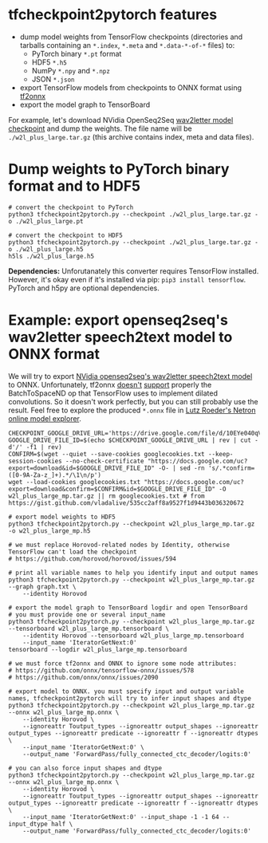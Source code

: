 # tfcheckpoint2pytorch features
- dump model weights from TensorFlow checkpoints (directories and tarballs containing an `*.index`, `*.meta` and `*.data-*-of-*` files) to:
  - PyTorch binary `*.pt` format
  - HDF5 `*.h5`
  - NumPy `*.npy` and `*.npz`
  - JSON `*.json`
- export TensorFlow models from checkpoints to ONNX format using [tf2onnx](https://github.com/onnx/tensorflow-onnx)
- export the model graph to TensorBoard

For example, let's download NVidia OpenSeq2Seq [wav2letter model checkpoint](https://nvidia.github.io/OpenSeq2Seq/html/speech-recognition/wave2letter.html#training) and dump the weights. The file name will be `./w2l_plus_large.tar.gz` (this archive contains index, meta and data files).

# Dump weights to PyTorch binary format and to HDF5
```
# convert the checkpoint to PyTorch
python3 tfcheckpoint2pytorch.py --checkpoint ./w2l_plus_large.tar.gz -o ./w2l_plus_large.pt

# convert the checkpoint to HDF5
python3 tfcheckpoint2pytorch.py --checkpoint ./w2l_plus_large.tar.gz -o ./w2l_plus_large.h5
h5ls ./w2l_plus_large.h5
```

**Dependencies:** Unforutanately this converter requires TensorFlow installed. However, it's okay even if it's installed via pip: `pip3 install tensorflow`. PyTorch and h5py are optional dependencies.

# Example: export openseq2seq's wav2letter speech2text model to ONNX format
We will try to export [NVidia openseq2seq's wav2letter speech2text model](https://nvidia.github.io/OpenSeq2Seq/html/speech-recognition/wave2letter.html) to ONNX. Unfortunately, tf2onnx [doesn't](https://github.com/onnx/tensorflow-onnx/issues/571) [support](https://github.com/onnx/tensorflow-onnx/issues/572) properly the BatchToSpaceND op that TensorFlow uses to implement dilated convolutions. So it doesn't work perfectly, but you can still probably use the result. Feel free to explore the produced `*.onnx` file in [Lutz Roeder's Netron online model explorer](https://lutzroeder.github.io/netron/).

```shell
CHECKPOINT_GOOGLE_DRIVE_URL='https://drive.google.com/file/d/10EYe040qVW6cfygSZz6HwGQDylahQNSa'
GOOGLE_DRIVE_FILE_ID=$(echo $CHECKPOINT_GOOGLE_DRIVE_URL | rev | cut -d'/' -f1 | rev)
CONFIRM=$(wget --quiet --save-cookies googlecookies.txt --keep-session-cookies --no-check-certificate "https://docs.google.com/uc?export=download&id=$GOOGLE_DRIVE_FILE_ID" -O- | sed -rn 's/.*confirm=([0-9A-Za-z_]+).*/\1\n/p')
wget --load-cookies googlecookies.txt "https://docs.google.com/uc?export=download&confirm=$CONFIRM&id=$GOOGLE_DRIVE_FILE_ID" -O w2l_plus_large_mp.tar.gz || rm googlecookies.txt # from https://gist.github.com/vladalive/535cc2aff8a9527f1d9443b036320672

# export model weights to HDF5
python3 tfcheckpoint2pytorch.py --checkpoint w2l_plus_large_mp.tar.gz -o w2l_plus_large_mp.h5

# we must replace Horovod-related nodes by Identity, otherwise TensorFlow can't load the checkpoint
# https://github.com/horovod/horovod/issues/594

# print all variable names to help you identify input and output names
python3 tfcheckpoint2pytorch.py --checkpoint w2l_plus_large_mp.tar.gz --graph graph.txt \
    --identity Horovod

# export the model graph to TensorBoard logdir and open TensorBoard
# you must provide one or several input_name
python3 tfcheckpoint2pytorch.py --checkpoint w2l_plus_large_mp.tar.gz --tensorboard w2l_plus_large_mp.tensorboard \
    --identity Horovod --tensorboard w2l_plus_large_mp.tensorboard
    --input_name 'IteratorGetNext:0'
tensorboard --logdir w2l_plus_large_mp.tensorboard

# we must force tf2onnx and ONNX to ignore some node attributes:
# https://github.com/onnx/tensorflow-onnx/issues/578
# https://github.com/onnx/onnx/issues/2090
    
# export model to ONNX. you must specify input and output variable names, tfcheckpoint2pytorch will try to infer input shapes and dtype
python3 tfcheckpoint2pytorch.py --checkpoint w2l_plus_large_mp.tar.gz --onnx w2l_plus_large_mp.onnx \
    --identity Horovod \
    --ignoreattr Toutput_types --ignoreattr output_shapes --ignoreattr output_types --ignoreattr predicate --ignoreattr f --ignoreattr dtypes  \
    --input_name 'IteratorGetNext:0' \
    --output_name 'ForwardPass/fully_connected_ctc_decoder/logits:0'
  
# you can also force input shapes and dtype
python3 tfcheckpoint2pytorch.py --checkpoint w2l_plus_large_mp.tar.gz --onnx w2l_plus_large_mp.onnx \
    --identity Horovod \
    --ignoreattr Toutput_types --ignoreattr output_shapes --ignoreattr output_types --ignoreattr predicate --ignoreattr f --ignoreattr dtypes  \
    --input_name 'IteratorGetNext:0' --input_shape -1 -1 64 --input_dtype half \
    --output_name 'ForwardPass/fully_connected_ctc_decoder/logits:0'
     
```

